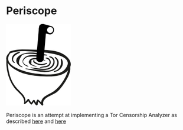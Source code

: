 # Periscope

![Screenshot](periscope/resources/logo.png)

Periscope is an attempt at implementing a Tor Censorship Analyzer as described [here](www.cs.kau.se/philwint/pdf/foci2013.pdf) and [here](https://trac.torproject.org/projects/tor/wiki/doc/OONI/censorshipwiki/TorCensorshipAnalyzer)
